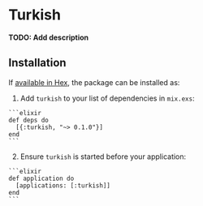 # Turkish

**TODO: Add description**

## Installation

If [available in Hex](https://hex.pm/docs/publish), the package can be installed as:

  1. Add `turkish` to your list of dependencies in `mix.exs`:

    ```elixir
    def deps do
      [{:turkish, "~> 0.1.0"}]
    end
    ```

  2. Ensure `turkish` is started before your application:

    ```elixir
    def application do
      [applications: [:turkish]]
    end
    ```

